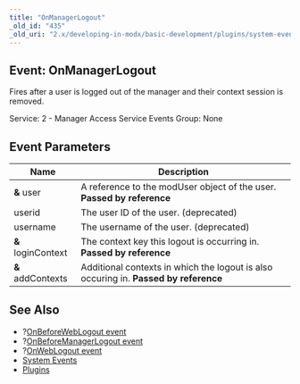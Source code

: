```yaml
---
title: "OnManagerLogout"
_old_id: "435"
_old_uri: "2.x/developing-in-modx/basic-development/plugins/system-events/onmanagerlogout"
---
```


## Event: OnManagerLogout

Fires after a user is logged out of the manager and their context session is removed.

Service: 2 - Manager Access Service Events 
Group: None

## Event Parameters

| Name | Description |
|------|-------------|
| **&** user | A reference to the modUser object of the user. **Passed by reference** |
| userid | The user ID of the user. (deprecated) |
| username | The username of the user. (deprecated) |
| **&** loginContext | The context key this logout is occurring in. **Passed by reference** |
| **&** addContexts | Additional contexts in which the logout is also occuring in. **Passed by reference** |
## See Also

- ?[OnBeforeWebLogout event](developing-in-modx/basic-development/plugins/system-events/onbeforeweblogout "OnBeforeWebLogout")
- ?[OnBeforeManagerLogout event](developing-in-modx/basic-development/plugins/system-events/onbeforemanagerlogout "OnBeforeManagerLogout")
- ?[OnWebLogout event](developing-in-modx/basic-development/plugins/system-events/onweblogout "OnWebLogout")
- [System Events](developing-in-modx/basic-development/plugins/system-events "System Events")
- [Plugins](developing-in-modx/basic-development/plugins "Plugins")